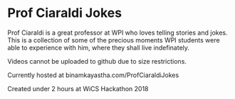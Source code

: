 # Prof Ciaraldi Jokes

Prof Ciaraldi is a great professor at WPI who loves telling stories and jokes.
This is a collection of some of the precious moments WPI students were able
to experience with him, where they shall live indefinately.

Videos cannot be uploaded to github due to size restrictions.

Currently hosted at binamkayastha.com/ProfCiaraldiJokes

Created under 2 hours at WiCS Hackathon 2018

